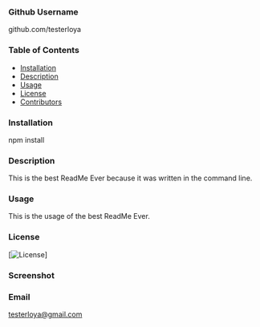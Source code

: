  

  ### Github Username ###
  
  github.com/testerloya 


  
  ### Table of Contents ### 
  
  * [Installation](#installation)
  * [Description](#description)
  * [Usage](#usage)
  * [License](#license)
  * [Contributors](#contributors)

  
  ### Installation ###

  npm install

  
  ### Description ###

  This is the best ReadMe Ever because it was written in the command line.

  ### Usage ###

  This is the usage of the best ReadMe Ever. 

  ### License ###

  [![License](https://img.shields.io/badge/License-Apache%202.0-yellow.svg)]

  ### Screenshot ### 

  
  ### Email ###
  
  testerloya@gmail.com
  


